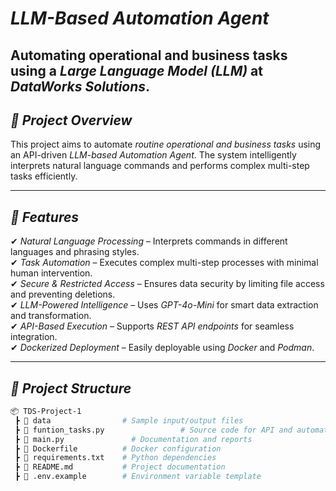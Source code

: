 # _LLM-Based Automation Agent_

## Automating operational and business tasks using a _Large Language Model (LLM)_ at _DataWorks Solutions_.

## _📌 Project Overview_

This project aims to automate _routine operational and business tasks_ using an API-driven _LLM-based Automation Agent_. The system intelligently interprets natural language commands and performs complex multi-step tasks efficiently.

---

## _🚀 Features_

✔ _Natural Language Processing_ – Interprets commands in different languages and phrasing styles.  
✔ _Task Automation_ – Executes complex multi-step processes with minimal human intervention.  
✔ _Secure & Restricted Access_ – Ensures data security by limiting file access and preventing deletions.  
✔ _LLM-Powered Intelligence_ – Uses _GPT-4o-Mini_ for smart data extraction and transformation.  
✔ _API-Based Execution_ – Supports _REST API endpoints_ for seamless integration.  
✔ _Dockerized Deployment_ – Easily deployable using _Docker_ and _Podman_.

---

## _📂 Project Structure_

```bash
📦 TDS-Project-1
 ┣ 📂 data                # Sample input/output files
 ┣ 📂 funtion_tasks.py                 # Source code for API and automation logic
 ┣ 📂 main.py               # Documentation and reports
 ┣ 📜 Dockerfile          # Docker configuration
 ┣ 📜 requirements.txt    # Python dependencies
 ┣ 📜 README.md           # Project documentation
 ┣ 📜 .env.example        # Environment variable template
```
